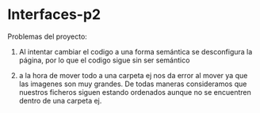 # Interfaces-p2
Problemas del proyecto:

1. Al intentar cambiar el codigo a una forma semántica se desconfigura la página, por lo que el codigo sigue sin ser semántico

2. a la hora de mover todo a una carpeta ej nos da error al mover ya que las imagenes son muy grandes. De todas maneras consideramos que nuestros ficheros siguen estando ordenados aunque no se encuentren dentro de una carpeta ej.

